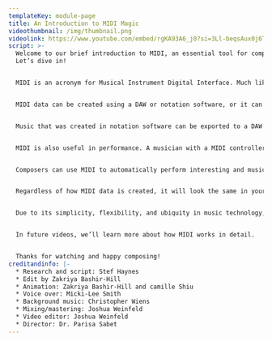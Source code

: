 ```yaml
---
templateKey: module-page
title: An Introduction to MIDI Magic
videothumbnail: /img/thumbnail.png
videolink: https://www.youtube.com/embed/rgKA93A6_j0?si=3Ll-beqsAux0j6TE
script: >-
  Welcome to our brief introduction to MIDI, an essential tool for composers.
  Let’s dive in!


  MIDI is an acronym for Musical Instrument Digital Interface. Much like sheet music is used to communicate information between musicians, MIDI was created to communicate musical information between digital devices such as synthesizers, samplers, controllers, and computers.


  MIDI data can be created using a DAW or notation software, or it can be recorded by a musician performing with a MIDI controller such as a digital keyboard, electronic drum kit, or electronic wind instrument.


  Music that was created in notation software can be exported to a DAW to be edited and mixed, and MIDI recorded in a DAW can be sent to notation software and transformed into sheet music to be read by musicians.


  MIDI is also useful in performance. A musician with a MIDI controller can perform expressively using a variety of synthesizers and samplers. 


  Composers can use MIDI to automatically perform interesting and musical computations such as inversion, retrograde, rhythmic augmentation and diminution, diatonic and non-diatonic transposition, and much more.


  Regardless of how MIDI data is created, it will look the same in your DAW. For example, note duration is determined by the arrival of Note On and Note Off messages and intensity (or dynamic) of each note is expressed in a parameter called velocity. These two parameters: note duration and velocity represent MIDI data in its most basic form. However, there are even more parameters that can be used with these to convey expressive and nuanced music.


  Due to its simplicity, flexibility, and ubiquity in music technology, MIDI is an efficient means of communication for instruments and devices, as well as a tool for creative expression.


  In future videos, we’ll learn more about how MIDI works in detail.


  Thanks for watching and happy composing!
creditandinfo: |-
  * Research and script: Stef Haynes 
  * Edit by Zakriya Bashir-Hill
  * Animation: Zakriya Bashir-Hill and camille Shiu
  * Voice over: Micki-Lee Smith
  * Background music: Christopher Wiens
  * Mixing/mastering: Joshua Weinfeld
  * Video editor: Joshua Weinfeld
  * Director: Dr. Parisa Sabet
---
```

